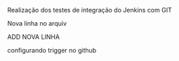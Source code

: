 Realização dos testes de integração do Jenkins com GIT

Nova linha no arquiv

ADD NOVA LINHA

configurando trigger no github


